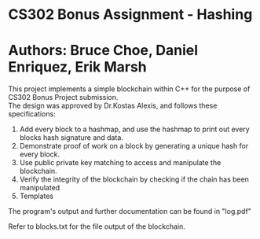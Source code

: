 # CS302 Bonus Assignment - Hashing
# Authors: Bruce Choe, Daniel Enriquez, Erik Marsh

This project implements a simple blockchain within C++ for the purpose of CS302 Bonus Project submission.  
The design was approved by Dr.Kostas Alexis, and follows these specifications:
1. Add every block to a hashmap, and use the hashmap to print out every blocks hash signature and data. 
2. Demonstrate proof of work on a block by generating a unique hash for every block. 
3. Use public private key matching to access and manipulate the blockchain.
4. Verify the integrity of the blockchain by checking if the chain has been manipulated 
5. Templates

The program's output and further documentation can be found in "log.pdf"

Refer to blocks.txt for the file output of the blockchain. 

